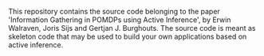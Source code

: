 This repository contains the source code belonging to the paper 'Information Gathering in POMDPs using Active
Inference', by Erwin Walraven, Joris Sijs and Gertjan J. Burghouts. The source code is meant as skeleton code that may be used to build your own applications based on active inference.
